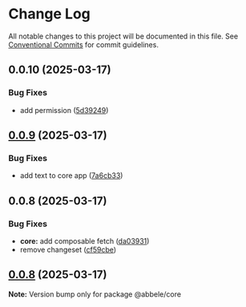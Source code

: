 # Change Log

All notable changes to this project will be documented in this file.
See [Conventional Commits](https://conventionalcommits.org) for commit guidelines.

## 0.0.10 (2025-03-17)


### Bug Fixes

* add permission ([5d39249](https://github.com/abbele/monorepo/commit/5d39249e3fd66629316ff6e30586115048a2821f))





## [0.0.9](https://github.com/abbele/monorepo/compare/@abbele/core@0.0.4...@abbele/core@0.0.9) (2025-03-17)

### Bug Fixes

- add text to core app ([7a6cb33](https://github.com/abbele/monorepo/commit/7a6cb33240e8787285cd278af96b4f67b07d5bdc))

## 0.0.8 (2025-03-17)

### Bug Fixes

- **core:** add composable fetch ([da03931](https://github.com/abbele/monorepo/commit/da039313c2361fc31a63f9aac00cb9aec63ab7ec))
- remove changeset ([cf59cbe](https://github.com/abbele/monorepo/commit/cf59cbe88911a0a6d9264eccb1518b9c449a167f))

## [0.0.8](https://github.com/abbele/monorepo/compare/v0.0.7...v0.0.8) (2025-03-17)

**Note:** Version bump only for package @abbele/core
